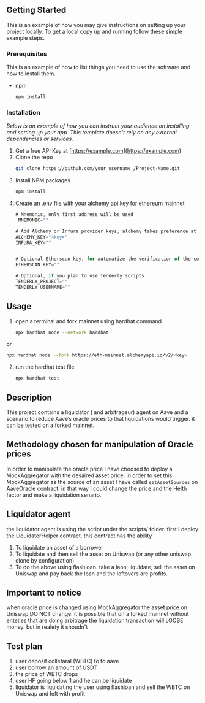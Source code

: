 
<!-- GETTING STARTED -->
## Getting Started

This is an example of how you may give instructions on setting up your project locally.
To get a local copy up and running follow these simple example steps.

### Prerequisites

This is an example of how to list things you need to use the software and how to install them.
* npm
  ```sh
  npm install
  ```

### Installation

_Below is an example of how you can instruct your audience on installing and setting up your app. This template doesn't rely on any external dependencies or services._

1. Get a free API Key at [https://example.com](https://example.com)
2. Clone the repo
   ```sh
   git clone https://github.com/your_username_/Project-Name.git
   ```
3. Install NPM packages
   ```sh
   npm install
   ```
4. Create an .env file with your alchemy api key for ethereum mainnet
   ```js
   # Mnemonic, only first address will be used
    MNEMONIC=""

   # Add Alchemy or Infura provider keys, alchemy takes preference at the config level
   ALCHEMY_KEY="<key>"
   INFURA_KEY=""


   # Optional Etherscan key, for automatize the verification of the contracts at Etherscan
   ETHERSCAN_KEY=""

   # Optional, if you plan to use Tenderly scripts
   TENDERLY_PROJECT=""
   TENDERLY_USERNAME=""
   ```
<!-- USAGE EXAMPLES -->
## Usage

1. open a terminal and fork mainnet using hardhat command

   ```sh
   npx hardhat node --network hardhat
   ```
or
   ```sh
   npx hardhat node --fork https://eth-mainnet.alchemyapi.io/v2/<key>
   ```

2. run the hardhat test file

    ```sh
   npx hardhat test
   ```

<!-- USAGE EXAMPLES -->
## Description
This project contains a liquidator ( and arbitrageur)  agent on Aave and a scenario to reduce Aave’s oracle prices to that liquidations would trigger.
it can be tested on a forked mainnet.


<!-- Methodology chosen for manipulation of Oracle prices -->
## Methodology chosen for manipulation of Oracle prices
   In order to manipulate the oracle price I have choosed to deploy a MockAggregator with the desaired asset price.
   in order to set this MockAggregator as the source of an asset I have called `setAssetSources` on AaveOracle contract.
   in that way I could change the price and the Helth factor and make a liquidation senario.


<!-- Liquidator agent -->
## Liquidator agent
   the liquidator agent is using the script under the scripts/ folder.
   first I deploy the LiquidatorHelper contract. this contract has the ability
   1. To liquidate an asset of a borrower
   2. To liquidate and then sell the asset on Uniswap (or any other uniswap clone by configuration)    
   3. To do the above using flashloan. take a laon, liquidate, sell the asset on Uniswap and pay back the loan and the leftovers are profits.


<!-- Important to notice -->
## Important to notice
   when oracle price is changed using MockAggregator the asset price on Uniswap DO NOT change.
   it is possible that on a forked mainnet without enteties that are doing arbitrage the liquidation transaction will LOOSE money. but in realety it shoudn't


<!-- Test plan -->
## Test plan
   1. user deposit colletaral (WBTC) to to aave
   2. user borrow an amount of USDT
   3. the price of WBTC drops
   4. user HF going below 1 and he can be liquidate
   5. liquidator is liquidating the user using flashloan and sell the WBTC on Uniswap and left with profit
   




